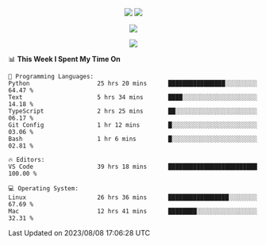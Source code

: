 <div align="center"> 
  <img src="http://img.shields.io/badge/Profile%20Views-297-blue" />
  <img src="http://img.shields.io/badge/Code%20Time-75%20hrs%2049%20mins-blue" />
</div>

<p/>

<div align="center">
    <img align="center" src="https://github-contribution-stats.vercel.app/api/?username=swimingkim" />
</div>

<p/>

<div align="center">
    <img align="center" src="http://github-profile-summary-cards.vercel.app/api/cards/profile-details?username=swimingkim&theme=nord_bright" />
</div>

<p/>

<!--START_SECTION:waka-->
📊 **This Week I Spent My Time On** 

```text
💬 Programming Languages: 
Python                   25 hrs 20 mins      ████████████████░░░░░░░░░   64.47 % 
Text                     5 hrs 34 mins       ████░░░░░░░░░░░░░░░░░░░░░   14.18 % 
TypeScript               2 hrs 25 mins       ██░░░░░░░░░░░░░░░░░░░░░░░   06.17 % 
Git Config               1 hr 12 mins        █░░░░░░░░░░░░░░░░░░░░░░░░   03.06 % 
Bash                     1 hr 6 mins         █░░░░░░░░░░░░░░░░░░░░░░░░   02.81 % 

🔥 Editors: 
VS Code                  39 hrs 18 mins      █████████████████████████   100.00 % 

💻 Operating System: 
Linux                    26 hrs 36 mins      █████████████████░░░░░░░░   67.69 % 
Mac                      12 hrs 41 mins      ████████░░░░░░░░░░░░░░░░░   32.31 % 
```


 Last Updated on 2023/08/08 17:06:28 UTC
<!--END_SECTION:waka-->


<!--
**SwimingKim/SwimingKim** is a ✨ _special_ ✨ repository because its `README.md` (this file) appears on your GitHub profile.

Here are some ideas to get you started:

- 🔭 I’m currently working on ...
- 🌱 I’m currently learning ...
- 👯 I’m looking to collaborate on ...
- 🤔 I’m looking for help with ...
- 💬 Ask me about ...
- 📫 How to reach me: ...
- 😄 Pronouns: ...
- ⚡ Fun fact: ...
-->
